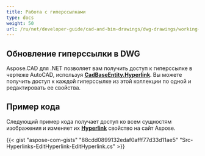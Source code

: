 ```yaml
---
title: Работа с гиперссылками
type: docs
weight: 50
url: /ru/net/developer-guide/cad-and-bim-drawings/dwg-drawings/working-with-hyperlinks/
---
```


## **Обновление гиперссылки в DWG**

Aspose.CAD для .NET позволяет вам получить доступ к гиперссылке в чертеже AutoCAD, используя [**CadBaseEntity.Hyperlink**](https://reference.aspose.com/cad/net/aspose.cad.fileformats.cad.cadobjects/cadbaseentity/properties/hyperlink). Вы можете получить доступ к каждой гиперссылке из этой коллекции по одной и редактировать ее свойства.

## Пример кода

Следующий пример кода получает доступ ко всем сущностям изображения и изменяет их [**Hyperlink**](https://reference.aspose.com/cad/net/aspose.cad.fileformats.cad.cadobjects/cadbaseentity/properties/hyperlink) свойство на сайт Aspose.

{{< gist "aspose-com-gists" "88cdd0899132edaf0afff77d33d11ae5" "Src-Hyperlinks-EditHyperlink-EditHyperlink.cs" >}}
